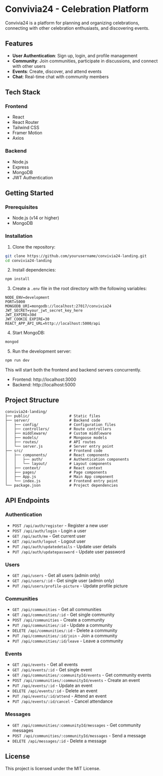 # Convivia24 - Celebration Platform

Convivia24 is a platform for planning and organizing celebrations, connecting with other celebration enthusiasts, and discovering events.

## Features

- **User Authentication**: Sign up, login, and profile management
- **Community**: Join communities, participate in discussions, and connect with other users
- **Events**: Create, discover, and attend events
- **Chat**: Real-time chat with community members

## Tech Stack

### Frontend
- React
- React Router
- Tailwind CSS
- Framer Motion
- Axios

### Backend
- Node.js
- Express
- MongoDB
- JWT Authentication

## Getting Started

### Prerequisites

- Node.js (v14 or higher)
- MongoDB

### Installation

1. Clone the repository:
```bash
git clone https://github.com/yourusername/convivia24-landing.git
cd convivia24-landing
```

2. Install dependencies:
```bash
npm install
```

3. Create a `.env` file in the root directory with the following variables:
```
NODE_ENV=development
PORT=5000
MONGODB_URI=mongodb://localhost:27017/convivia24
JWT_SECRET=your_jwt_secret_key_here
JWT_EXPIRE=30d
JWT_COOKIE_EXPIRE=30
REACT_APP_API_URL=http://localhost:5000/api
```

4. Start MongoDB:
```bash
mongod
```

5. Run the development server:
```bash
npm run dev
```

This will start both the frontend and backend servers concurrently.

- Frontend: http://localhost:3000
- Backend: http://localhost:5000

## Project Structure

```
convivia24-landing/
├── public/                  # Static files
├── server/                  # Backend code
│   ├── config/              # Configuration files
│   ├── controllers/         # Route controllers
│   ├── middleware/          # Custom middleware
│   ├── models/              # Mongoose models
│   ├── routes/              # API routes
│   └── server.js            # Server entry point
├── src/                     # Frontend code
│   ├── components/          # React components
│   │   ├── auth/            # Authentication components
│   │   └── layout/          # Layout components
│   ├── context/             # React context
│   ├── pages/               # Page components
│   ├── App.js               # Main App component
│   └── index.js             # Frontend entry point
└── package.json             # Project dependencies
```

## API Endpoints

### Authentication
- `POST /api/auth/register` - Register a new user
- `POST /api/auth/login` - Login a user
- `GET /api/auth/me` - Get current user
- `GET /api/auth/logout` - Logout user
- `PUT /api/auth/updatedetails` - Update user details
- `PUT /api/auth/updatepassword` - Update user password

### Users
- `GET /api/users` - Get all users (admin only)
- `GET /api/users/:id` - Get single user (admin only)
- `PUT /api/users/profile-picture` - Update profile picture

### Communities
- `GET /api/communities` - Get all communities
- `GET /api/communities/:id` - Get single community
- `POST /api/communities` - Create a community
- `PUT /api/communities/:id` - Update a community
- `DELETE /api/communities/:id` - Delete a community
- `PUT /api/communities/:id/join` - Join a community
- `PUT /api/communities/:id/leave` - Leave a community

### Events
- `GET /api/events` - Get all events
- `GET /api/events/:id` - Get single event
- `GET /api/communities/:communityId/events` - Get community events
- `POST /api/communities/:communityId/events` - Create an event
- `PUT /api/events/:id` - Update an event
- `DELETE /api/events/:id` - Delete an event
- `PUT /api/events/:id/attend` - Attend an event
- `PUT /api/events/:id/cancel` - Cancel attendance

### Messages
- `GET /api/communities/:communityId/messages` - Get community messages
- `POST /api/communities/:communityId/messages` - Send a message
- `DELETE /api/messages/:id` - Delete a message

## License

This project is licensed under the MIT License.
